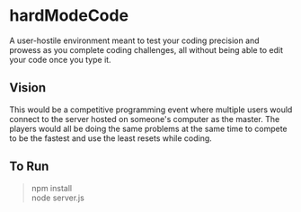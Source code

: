 # hardModeCode
A user-hostile environment meant to test your coding precision and prowess as you complete coding challenges, all without being able to edit your code once you type it.

## Vision
This would be a competitive programming event where multiple users would connect to the server hosted on someone's computer as the master. The players would all be doing the same problems at the same time to compete to be the fastest and use the least resets while coding.

## To Run
> npm install  
> node server.js